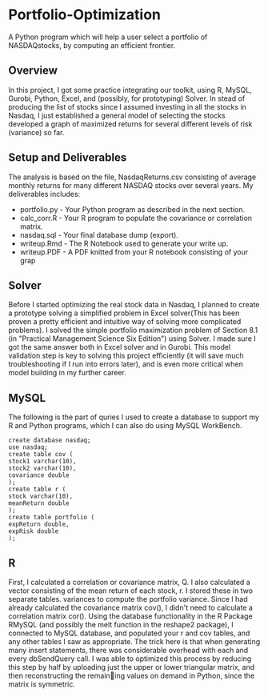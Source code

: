 # Portfolio-Optimization
A Python program which will help a user select a portfolio of NASDAQstocks, by computing an efficient frontier. 

## Overview
In this project, I got some practice integrating our toolkit, using R, MySQL, Gurobi, Python, Excel, and (possibly, for prototyping) Solver. 
In stead of producing the list of stocks since I assumed investing in all the stocks in Nasdaq, I just established a general model of selecting the stocks developed a graph of maximized returns for several different levels of risk (variance) so far.

## Setup and Deliverables
The analysis is based on the file, NasdaqReturns.csv consisting of average monthly returns for many different NASDAQ stocks over several years. My deliverables includes:
* portfolio.py - Your Python program as described in the next section.
* calc_corr.R - Your R program to populate the covariance or correlation matrix. 
* nasdaq.sql - Your final database dump (export).
* writeup.Rmd - The R Notebook used to generate your write up.
* writeup.PDF - A PDF knitted from your R notebook consisting of your grap

## Solver
Before I started optimizing the real stock data in Nasdaq, I planned to create a prototype solving a simplified problem in Excel solver(This has been proven a pretty efficient and intuitive way of solving more complicated problems). I solved the simple
portfolio maximization problem of Section 8.1 (in "Practical Management Science Six Edition") using Solver. I made sure I
got the same answer both in Excel solver and in Gurobi. This model validation step is key to solving this project efficiently (it will save much troubleshooting if I run into errors later), and is even more critical when model building
in my further career.

## MySQL
The following is the part of quries I used to create a database to support my R and Python programs, which I can also do using MySQL WorkBench.
```
create database nasdaq;
use nasdaq;
create table cov (
stock1 varchar(10),
stock2 varchar(10),
covariance double
);
create table r (
stock varchar(10),
meanReturn double
);
create table portfolio (
expReturn double,
expRisk double
);
```
## R
First, I calculated a correlation or covariance matrix, Q. I also calculated
a vector consisting of the mean return of each stock, r. I stored these in two
separate tables.
variances to compute the portfolio variance. Since I had already calculated the covariance matrix cov(), I didn't need to calculate a correlation matrix cor().
Using the database functionality in the R Package RMySQL (and possibly the melt function in the reshape2 package), I connected to MySQL database, and populated your r
and cov tables, and any other tables I saw as appropriate.
The trick here is that when generating many insert statements, there was considerable overhead with each and every dbSendQuery call. I was able to optimized this process by reducing this step by half by
uploading just the upper or lower triangular matrix, and then reconstructing the remaining values on demand in Python, since the matrix is symmetric. 
